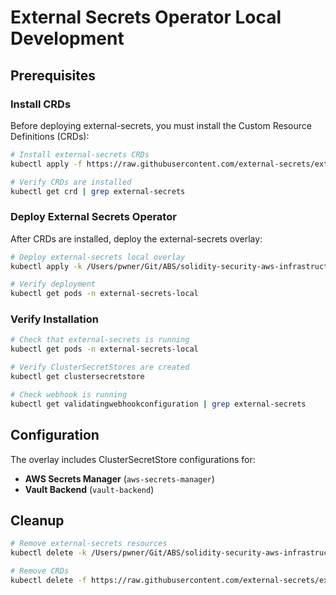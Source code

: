 # External Secrets Operator Local Development

## Prerequisites

### Install CRDs
Before deploying external-secrets, you must install the Custom Resource Definitions (CRDs):

```bash
# Install external-secrets CRDs
kubectl apply -f https://raw.githubusercontent.com/external-secrets/external-secrets/main/deploy/crds/bundle.yaml

# Verify CRDs are installed
kubectl get crd | grep external-secrets
```

### Deploy External Secrets Operator
After CRDs are installed, deploy the external-secrets overlay:

```bash
# Deploy external-secrets local overlay
kubectl apply -k /Users/pwner/Git/ABS/solidity-security-aws-infrastructure/k8s/overlays/local/external-secrets/

# Verify deployment
kubectl get pods -n external-secrets-local
```

### Verify Installation
```bash
# Check that external-secrets is running
kubectl get pods -n external-secrets-local

# Verify ClusterSecretStores are created
kubectl get clustersecretstore

# Check webhook is running
kubectl get validatingwebhookconfiguration | grep external-secrets
```

## Configuration

The overlay includes ClusterSecretStore configurations for:
- **AWS Secrets Manager** (`aws-secrets-manager`)
- **Vault Backend** (`vault-backend`)

## Cleanup

```bash
# Remove external-secrets resources
kubectl delete -k /Users/pwner/Git/ABS/solidity-security-aws-infrastructure/k8s/overlays/local/external-secrets/

# Remove CRDs
kubectl delete -f https://raw.githubusercontent.com/external-secrets/external-secrets/main/deploy/crds/bundle.yaml
```